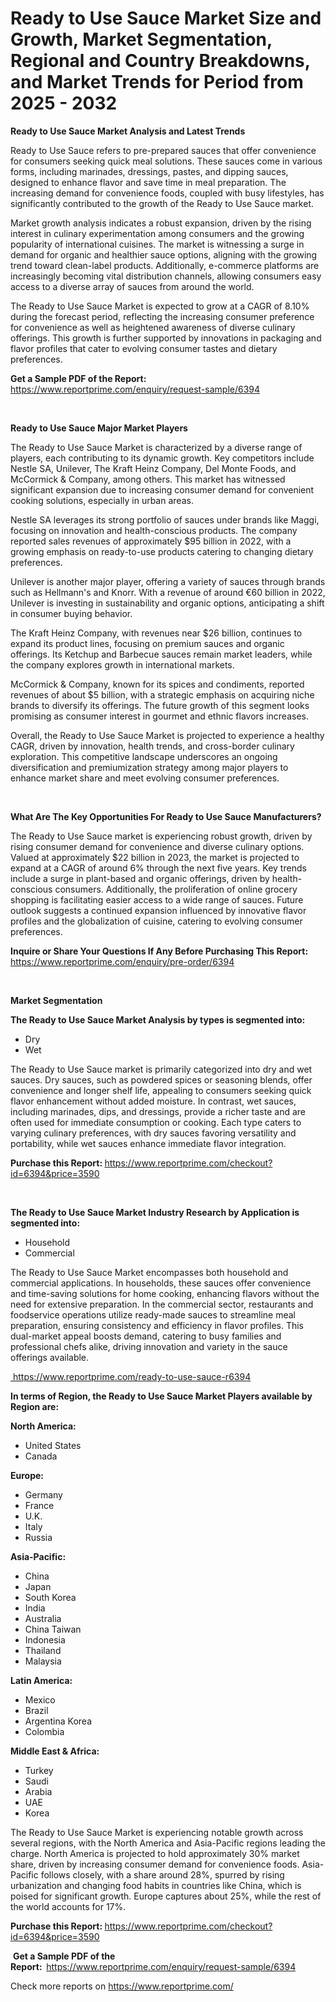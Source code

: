<p><h1>Ready to Use Sauce Market Size and Growth, Market Segmentation, Regional and Country Breakdowns, and Market Trends for Period from 2025 -  2032</h1></p><p><strong>Ready to Use Sauce Market Analysis and Latest Trends</strong></p>
<p><p>Ready to Use Sauce refers to pre-prepared sauces that offer convenience for consumers seeking quick meal solutions. These sauces come in various forms, including marinades, dressings, pastes, and dipping sauces, designed to enhance flavor and save time in meal preparation. The increasing demand for convenience foods, coupled with busy lifestyles, has significantly contributed to the growth of the Ready to Use Sauce market.</p><p>Market growth analysis indicates a robust expansion, driven by the rising interest in culinary experimentation among consumers and the growing popularity of international cuisines. The market is witnessing a surge in demand for organic and healthier sauce options, aligning with the growing trend toward clean-label products. Additionally, e-commerce platforms are increasingly becoming vital distribution channels, allowing consumers easy access to a diverse array of sauces from around the world.</p><p>The Ready to Use Sauce Market is expected to grow at a CAGR of 8.10% during the forecast period, reflecting the increasing consumer preference for convenience as well as heightened awareness of diverse culinary offerings. This growth is further supported by innovations in packaging and flavor profiles that cater to evolving consumer tastes and dietary preferences.</p></p>
<p><strong>Get a Sample PDF of the Report:&nbsp;</strong> <a href="https://www.reportprime.com/enquiry/request-sample/6394?utm_campaign=3022&utm_medium=2&utm_source=Github&utm_content=ia&utm_term=19032025&utm_id=ready-to-use-sauce">https://www.reportprime.com/enquiry/request-sample/6394</a></p>
<p>&nbsp;</p>
<p><strong>Ready to Use Sauce Major Market Players</strong></p>
<p><p>The Ready to Use Sauce Market is characterized by a diverse range of players, each contributing to its dynamic growth. Key competitors include Nestle SA, Unilever, The Kraft Heinz Company, Del Monte Foods, and McCormick & Company, among others. This market has witnessed significant expansion due to increasing consumer demand for convenient cooking solutions, especially in urban areas.</p><p>Nestle SA leverages its strong portfolio of sauces under brands like Maggi, focusing on innovation and health-conscious products. The company reported sales revenues of approximately $95 billion in 2022, with a growing emphasis on ready-to-use products catering to changing dietary preferences.</p><p>Unilever is another major player, offering a variety of sauces through brands such as Hellmann's and Knorr. With a revenue of around €60 billion in 2022, Unilever is investing in sustainability and organic options, anticipating a shift in consumer buying behavior.</p><p>The Kraft Heinz Company, with revenues near $26 billion, continues to expand its product lines, focusing on premium sauces and organic offerings. Its Ketchup and Barbecue sauces remain market leaders, while the company explores growth in international markets.</p><p>McCormick & Company, known for its spices and condiments, reported revenues of about $5 billion, with a strategic emphasis on acquiring niche brands to diversify its offerings. The future growth of this segment looks promising as consumer interest in gourmet and ethnic flavors increases.</p><p>Overall, the Ready to Use Sauce Market is projected to experience a healthy CAGR, driven by innovation, health trends, and cross-border culinary exploration. This competitive landscape underscores an ongoing diversification and premiumization strategy among major players to enhance market share and meet evolving consumer preferences.</p></p>
<p>&nbsp;</p>
<p><strong>What Are The Key Opportunities For Ready to Use Sauce Manufacturers?</strong></p>
<p><p>The Ready to Use Sauce market is experiencing robust growth, driven by rising consumer demand for convenience and diverse culinary options. Valued at approximately $22 billion in 2023, the market is projected to expand at a CAGR of around 6% through the next five years. Key trends include a surge in plant-based and organic offerings, driven by health-conscious consumers. Additionally, the proliferation of online grocery shopping is facilitating easier access to a wide range of sauces. Future outlook suggests a continued expansion influenced by innovative flavor profiles and the globalization of cuisine, catering to evolving consumer preferences.</p></p>
<p><strong>Inquire or Share Your Questions If Any Before Purchasing This Report:</strong> <a href="https://www.reportprime.com/enquiry/pre-order/6394?utm_campaign=3022&utm_medium=2&utm_source=Github&utm_content=ia&utm_term=19032025&utm_id=ready-to-use-sauce">https://www.reportprime.com/enquiry/pre-order/6394</a></p>
<p>&nbsp;</p>
<p><strong>Market Segmentation</strong></p>
<p><strong>The Ready to Use Sauce Market Analysis by types is segmented into:</strong></p>
<p><ul><li>Dry</li><li>Wet</li></ul></p>
<p><p>The Ready to Use Sauce market is primarily categorized into dry and wet sauces. Dry sauces, such as powdered spices or seasoning blends, offer convenience and longer shelf life, appealing to consumers seeking quick flavor enhancement without added moisture. In contrast, wet sauces, including marinades, dips, and dressings, provide a richer taste and are often used for immediate consumption or cooking. Each type caters to varying culinary preferences, with dry sauces favoring versatility and portability, while wet sauces enhance immediate flavor integration.</p></p>
<p><strong>Purchase this Report:&nbsp;</strong><a href="https://www.reportprime.com/checkout?id=6394&price=3590&utm_campaign=3022&utm_medium=2&utm_source=Github&utm_content=ia&utm_term=19032025&utm_id=ready-to-use-sauce">https://www.reportprime.com/checkout?id=6394&price=3590</a></p>
<p>&nbsp;</p>
<p><strong>The Ready to Use Sauce Market Industry Research by Application is segmented into:</strong></p>
<p><ul><li>Household</li><li>Commercial</li></ul></p>
<p><p>The Ready to Use Sauce Market encompasses both household and commercial applications. In households, these sauces offer convenience and time-saving solutions for home cooking, enhancing flavors without the need for extensive preparation. In the commercial sector, restaurants and foodservice operations utilize ready-made sauces to streamline meal preparation, ensuring consistency and efficiency in flavor profiles. This dual-market appeal boosts demand, catering to busy families and professional chefs alike, driving innovation and variety in the sauce offerings available.</p></p>
<p><a href="https://www.reportprime.com/ready-to-use-sauce-r6394?utm_campaign=3022&utm_medium=2&utm_source=Github&utm_content=ia&utm_term=19032025&utm_id=ready-to-use-sauce">&nbsp;https://www.reportprime.com/ready-to-use-sauce-r6394</a></p>
<p><strong>In terms of Region, the Ready to Use Sauce Market Players available by Region are:</strong></p>
<p>
    <p> <strong> North America: </strong>
        <ul>
            <li>United States</li>
            <li>Canada</li>
        </ul>
        </p> 
    <p> <strong> Europe: </strong>
        <ul>
            <li>Germany</li>
            <li>France</li>
            <li>U.K.</li>
            <li>Italy</li>
            <li>Russia</li>
        </ul>
        </p> 
    <p> <strong> Asia-Pacific: </strong>
        <ul>
            <li>China</li>
            <li>Japan</li>
            <li>South Korea</li>
            <li>India</li>
            <li>Australia</li>
            <li>China Taiwan</li>
            <li>Indonesia</li>
            <li>Thailand</li>
            <li>Malaysia</li>
        </ul>
        </p> 
    <p> <strong> Latin America: </strong>
        <ul>
            <li>Mexico</li>
            <li>Brazil</li>
            <li>Argentina Korea</li>
            <li>Colombia</li>
        </ul>
        </p> 
    <p> <strong> Middle East & Africa: </strong>
        <ul>
            <li>Turkey</li>
            <li>Saudi</li>
            <li>Arabia</li>
            <li>UAE</li>
            <li>Korea</li>
        </ul>
    </p>
    </p>
<p><p>The Ready to Use Sauce Market is experiencing notable growth across several regions, with the North America and Asia-Pacific regions leading the charge. North America is projected to hold approximately 30% market share, driven by increasing consumer demand for convenience foods. Asia-Pacific follows closely, with a share around 28%, spurred by rising urbanization and changing food habits in countries like China, which is poised for significant growth. Europe captures about 25%, while the rest of the world accounts for 17%.</p></p>
<p><strong>Purchase this Report: </strong><a href="https://www.reportprime.com/checkout?id=6394&price=3590&utm_campaign=3022&utm_medium=2&utm_source=Github&utm_content=ia&utm_term=19032025&utm_id=ready-to-use-sauce">https://www.reportprime.com/checkout?id=6394&price=3590</a></p>
<p>&nbsp;<strong>Get a Sample PDF of the Report:&nbsp;&nbsp;</strong><a href="https://www.reportprime.com/enquiry/request-sample/6394?utm_campaign=3022&utm_medium=2&utm_source=Github&utm_content=ia&utm_term=19032025&utm_id=ready-to-use-sauce">https://www.reportprime.com/enquiry/request-sample/6394</a></p>
<p><strong></strong></p>
<p>Check more reports on <a href="https://www.reportprime.com/?utm_campaign=3022&utm_medium=2&utm_source=Github&utm_content=ia&utm_term=19032025&utm_id=ready-to-use-sauce">https://www.reportprime.com/</a></p>